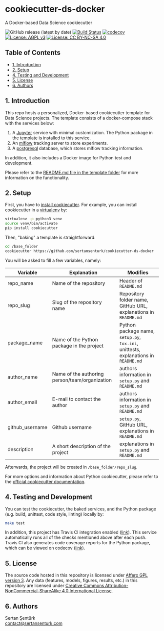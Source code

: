 # cookiecutter-ds-docker

A Docker-based Data Science cookiecutter

![GitHub release (latest by date)](https://img.shields.io/github/v/release/sertansenturk/cookiecutter-ds-docker) [![Build Status](https://travis-ci.com/sertansenturk/cookiecutter-ds-docker.svg?branch=master)](https://travis-ci.com/sertansenturk/cookiecutter-ds-docker) [![codecov](https://codecov.io/gh/sertansenturk/cookiecutter-ds-docker/branch/master/graph/badge.svg)](https://codecov.io/gh/sertansenturk/cookiecutter-ds-docker) [![License: AGPL v3](https://img.shields.io/badge/License-AGPL%20v3-ff69b4.svg)](http://www.gnu.org/licenses/agpl-3.0) [![License: CC BY-NC-SA 4.0](https://img.shields.io/badge/License-CC%20BY--NC--SA%204.0-ff69b4.svg)](http://creativecommons.org/licenses/by-nc-sa/4.0/)

## Table of Contents

- [1. Introduction](#1-introduction)
- [2. Setup](#2-setup)
- [4. Testing and Development](#4-testing-and-development)
- [5. License](#5-license)
- [6. Authors](#6-authors)

## 1. Introduction

This repo hosts a personalized, Docker-based cookiecutter template for Data Science projects. The template consists of a docker-compose stack with the services below:

1. A [Jupyter](https://jupyter.org/) service with minimal customization. The Python package in the template is installed to this service.
2. An [mlflow](https://mlflow.org/) tracking server to store experiments.
3. A [postgresql](https://www.postgresql.org/) database, which stores mlflow tracking information.

In addition, it also includes a Docker image for Python test and development.

Please refer to the [README.md file in the template folder](%7B%7B%20cookiecutter.repo_slug%20%7D%7D/README.md) for more information on the functionality.

## 2. Setup

First, you have to [install cookiecutter](https://cookiecutter.readthedocs.io/en/latest/installation.html#install-cookiecutter). For example, you can install cookiecutter in a [virtualenv](https://virtualenv.pypa.io/en/stable/) by:

```bash
virtualenv -p python3 venv
source venv/bin/activate
pip install cookiecutter
```

Then, "baking" a template is straightforward:

```bash
cd /base_folder
cookiecutter https://github.com/sertansenturk/cookiecutter-ds-docker
```

You will be asked to fill a few variables, namely:

| Variable        | Explanation                                    | Modifies |
| --------------- | ---------------------------------------------- | - |
| repo_name       | Name of the repository                         | Header of `README.md` |
| repo_slug       | Slug of the repository name                    | Repository folder name, GitHub URL, explanations in `README.md` |
| package_name    | Name of the Python package in the project      | Python package name, `setup.py`, `tox.ini`, unittests, explanations in `README.md` |
| author_name     | Name of the authoring person/team/organization | authors information in `setup.py` and `README.md` |
| author_email    | E-mail to contact the author                   | authors information in `setup.py` and `README.md` |
| github_username | Github username                                | `setup.py`, GitHub URL, explanations in `README.md` |
| description     | A short description of the project             | explanations in `setup.py` and `README.md` |

Afterwards, the project will be created in `/base_folder/repo_slug`.

For more options and information about Python cookiecutter, please refer to the [official cookiecutter documentation](https://cookiecutter.readthedocs.io/en/latest/).

## 4. Testing and Development

You can test the cookiecutter, the baked services, and the Python package (e.g. build, unittest, code style, linting) locally by:

```bash
make test
```

In addition, this project has Travis CI integration enabled ([link](https://travis-ci.com/github/sertansenturk/cookiecutter-ds-docker)). This service automatically runs all of the checks mentioned above after each push. Travis CI also generates code coverage reports for the Python package, which can be viewed on codecov ([link](https://codecov.io/gh/sertansenturk/cookiecutter-ds-docker/)).

## 5. License

The source code hosted in this repository is licensed under [Affero GPL version 3](https://www.gnu.org/licenses/agpl-3.0.en.html). Any data (features, models,  figures, results, etc.) in this repository are licensed under [Creative Commons Attribution-NonCommercial-ShareAlike 4.0 International License](http://creativecommons.org/licenses/by-nc-sa/4.0/).

## 6. Authors

Sertan Şentürk  
contact@sertansenturk.com
